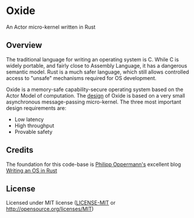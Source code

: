 # Oxide

An Actor micro-kernel written in Rust

## Overview

The traditional language for writing an operating system is C.
While C is widely portable, and fairly close to Assembly Language, it has a dangerous semantic model.
Rust is a much safer language, which still allows controlled access to "unsafe" mechanisms required for OS development.

Oxide is a memory-safe capability-secure operating system based on the Actor Model of computation.
The [design](docs/design.md) of Oxide is based on a very small asynchronous message-passing micro-kernel.
The three most important design requirements are:
  * Low latency
  * High throughput
  * Provable safety

## Credits

The foundation for this code-base is [Philipp Oppermann's](https://github.com/phil-opp) excellent blog [Writing an OS in Rust](https://os.phil-opp.com/)

## License

Licensed under MIT license ([LICENSE-MIT](LICENSE-MIT) or http://opensource.org/licenses/MIT)
